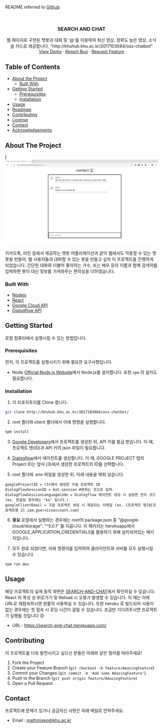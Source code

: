README referred to [Github](https://github.com/othneildrew/Best-README-Template)


<!-- PROJECT LOGO -->
<br />
<p align="center">
  <h3 align="center">SEARCH AND CHAT</h3>

  <p align="center">
    웹 페이지로 구현된 챗봇과 대화 및 '@'를 이용하여 최신 영상, 정확도 높은 영상, 소식을 카드로 제공합니다.
  "http://khuhub.khu.ac.kr/2017103084/oss-chatbot"
  <a href="http://khuhub.khu.ac.kr/2017103084/oss-chatbot/">View Demo</a>
  ·
  <a href="http://khuhub.khu.ac.kr/2017103084/oss-chatbot/issues">Report Bug</a>
  ·
  <a href="http://khuhub.khu.ac.kr/2017103084/oss-chatbot/merge_requests">Request Feature</a>
  </p>
</p>



<!-- TABLE OF CONTENTS -->
## Table of Contents

* [About the Project](#about-the-project)
  * [Built With](#built-with)
* [Getting Started](#getting-started)
  * [Prerequisites](#prerequisites)
  * [Installation](#installation)
* [Usage](#usage)
* [Roadmap](#roadmap)
* [Contributing](#contributing)
* [License](#license)
* [Contact](#contact)
* [Acknowledgements](#acknowledgements)



<!-- ABOUT THE PROJECT -->
## About The Project

[![Product Name Screen Shot](./projectScreenShot.PNG)

카카오톡, 라인 등에서 제공하는 챗봇 어플리케이션과 같이 웹에서도 작동할 수 있는 챗봇을 만들어, 웹 사용자들과 대화할 수 있는 봇을 만들고 싶어 이 프로젝트를 진행하게 되었습니다. 간단한 대화와 더불어 좋아하는 가수, 또는 배우 등의 이름과 함께 검색어를 입력하면 봇이 대신 정보를 가져와주는 편의성을 더하였습니다.


### Built With

* [Nodejs](https://nodejs.org/en/)
* [React](https://ko.reactjs.org/)
* [Google Cloud API](https://cloud.google.com/apis)
* [Dialogflow API](https://dialogflow.cloud.google.com/)


<!-- GETTING STARTED -->
## Getting Started

로컬 컴퓨터에서 실행시킬 수 있는 방법입니다.

### Prerequisites

먼저, 이 프로젝트를 실행시키기 위해 필요한 요구사항입니다.

* Node
[Official Node.js Website](https://nodejs.org/)에서 Node.js를 설치합니다.
또한 `npm` 의 설치도 필요합니다. 

### Installation
 
1. 이 리포지토리를 Clone 합니다.
```sh
git clone http://khuhub.khu.ac.kr/2017103084/oss-chatbot/
```
2. root 폴더와 client 폴더에서 아래 명령을 실행합니다.
```sh
npm install
```
3. [Google Developers](https://console.developers.google.com/project)에서 프로젝트를 생성한 뒤, API 키를 발급 받습니다. 이 때, 프로젝트 명(ID)과 API 키의 json 파일이 필요합니다.

4. [Dialogflow](https://dialogflow.cloud.google.com/)에서 에이전트를 생성합니다. 이 때, GOOGLE PROJECT 탭의 Project ID는 앞서 (3)에서 생성한 프로젝트의 ID를 선택합니다.

5. root 폴더에 .env 파일을 생성한 뒤, 아래 내용을 채워 넣습니다.
```
googleProjectID = (3)에서 생성한 구글 프로젝트 ID
dialogFlowSessionID = bot-session #원하는 것으로 입력.
dialogFlowSessionLanguageCode = Dialogflow 에이전트 생성 시 설정한 언어 코드 (ex. 한글일 경우에는 "ko" 입니다.)
googleClientEmail = 구글 프로젝트 생성 시 제공되는 이메일 (ex. [프로젝트 명]@[프로젝트명 2].iam.gserviceaccount.com)
```

6. **중요** 로컬에서 실행하는 경우에는 root의 package.json 중 "@google-cloud/storage": "^5.0.1" 를 지웁니다. 이 패키지는 herokuapp에서 GOOGLE_APPLICATION_CREDENTIALS를 활용하기 위해 설치되어있는 패키지입니다.

7. 모두 완료 되었다면, 아래 명령어를 입력하여 클라이언트와 서버를 모두 실행시킬 수 있습니다.
```
npm run dev
```


<!-- USAGE EXAMPLES -->
## Usage

해당 프로젝트의 실제 동작 화면은 [SEARCH-AND-CHAT](https://search-and-chat.herokuapp.com/)에서 확인하실 수 있습니다.
React 의 특성 상 뒤로가기 및 Reload 시 오류가 발생할 수 있습니다. 이 때는 아래 URL로 재접속하시면 원활히 사용하실 수 있습니다. 또한 heroku 로 빌드되어 사용이 없는 경우에는 첫 접속 시 로딩 시간이 걸릴 수 있습니다. 조금만 기다려주시면 프로젝트가 실행될 것입니다 😊

* URL : <https://search-and-chat.herokuapp.com/>


<!-- CONTRIBUTING -->
## Contributing

이 프로젝트를 더욱 발전시키고 싶으신 분들은 아래와 같은 절차를 따라주세요!

1. Fork the Project
2. Create your Feature Branch (`git checkout -b feature/AmazingFeature`)
3. Commit your Changes (`git commit -m 'Add some AmazingFeature'`)
4. Push to the Branch (`git push origin feature/AmazingFeature`)
5. Open a Pull Request

<!-- CONTACT -->
## Contact

프로젝트에 문제가 있거나 궁금하신 사항은 아래 메일로 연락주세요.
* Email : <mathmjseo@khu.ac.kr>


